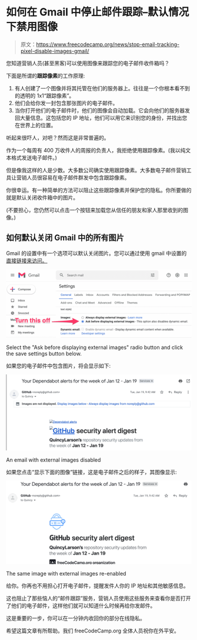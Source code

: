# 如何在 Gmail 中停止邮件跟踪–默认情况下禁用图像

> 原文：<https://www.freecodecamp.org/news/stop-email-tracking-pixel-disable-images-gmail/>

您知道营销人员(甚至黑客)可以使用图像来跟踪您的电子邮件收件箱吗？

下面是所谓的**跟踪像素**的工作原理:

1.  有人创建了一个图像并将其托管在他们的服务器上。往往是一个你根本看不到的透明的 1x1“跟踪像素”。
2.  他们会给你发一封包含那张图片的电子邮件。
3.  当你打开他们的电子邮件时，他们的图像会自动加载。它会向他们的服务器发回大量信息。这包括您的 IP 地址，他们可以用它来识别您的身份，并找出您在世界上的位置。

听起来很吓人，对吧？然而这是非常普遍的。

作为一个每周有 400 万收件人的周报的负责人，我拒绝使用跟踪像素。(我以纯文本格式发送电子邮件。)

但是像我这样的人是少数。大多数公司确实使用跟踪像素。大多数电子邮件营销工具让营销人员很容易在电子邮件群发中包含跟踪像素。

你很幸运。有一种简单的方法可以阻止这些跟踪像素并保护您的隐私。你所要做的就是默认关闭收件箱中的图片。

(不要担心，您仍然可以点击一个按钮来加载您从信任的朋友和家人那里收到的图像。)

## 如何默认关闭 Gmail 中的所有图片

Gmail 的设置中有一个选项可以默认关闭图片。您可以通过使用 gmail 中设置的[直接链接来访问。](https://mail.google.com/mail/u/0/#settings/general)

![Settings_-_editorial_freecodecamp_org_-_freeCodeCamp_org_Mail-1](img/87448d47c7cdfe37029dda5b9965009f.png)

Select the "Ask before displaying external images" radio button and click the save settings button below.

如果您的电子邮件中包含图片，将会显示如下:

![Your_Dependabot_alerts_for_the_week_of_Jan_12_-_Jan_19_-_quincy_freecodecamp_org_-_freeCodeCamp_org_Mail_---1](img/fa0cf04874ffa70e569c0fe274818e5e.png)

An email with external images disabled

如果您点击“显示下面的图像”链接，这是电子邮件之后的样子，其图像显示:

![Your_Dependabot_alerts_for_the_week_of_Jan_12_-_Jan_19_-_quincy_freecodecamp_org_-_freeCodeCamp_org_Mail_--](img/371eba49c64d405a2e953ff1e33d9d88.png)

The same image with external images re-enabled

给你。你再也不用担心打开电子邮件，提醒发件人你的 IP 地址和其他敏感信息。

这也阻止了那些恼人的“邮件跟踪”服务，营销人员使用这些服务来查看你是否打开了他们的电子邮件，这样他们就可以知道什么时候再给你发邮件。

这是重要的一步，你可以在一分钟内收回你的部分在线隐私。

希望这篇文章有所帮助。我们 freeCodeCamp.org 全体人员祝你在外平安。